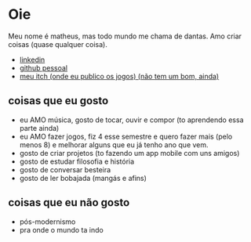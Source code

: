 # Oie

Meu nome é matheus, mas todo mundo me chama de dantas. Amo criar coisas (quase qualquer coisa).
- [linkedin](https://www.linkedin.com/in/mdantasdev)
- [github pessoal](https://github.com/dantoso)
- [meu itch (onde eu publico os jogos) (não tem um bom, ainda)](https://xeddyxeddoso.itch.io)

## coisas que eu gosto

- eu AMO música, gosto de tocar, ouvir e compor (to aprendendo essa parte ainda)
- eu AMO fazer jogos, fiz 4 esse semestre e quero fazer mais (pelo menos 8) e melhorar alguns que eu já tenho ano que vem.
- gosto de criar projetos (to fazendo um app mobile com uns amigos)
- gosto de estudar filosofia e história
- gosto de conversar besteira
- gosto de ler bobajada (mangás e afins)

## coisas que eu não gosto

- pós-modernismo
- pra onde o mundo ta indo